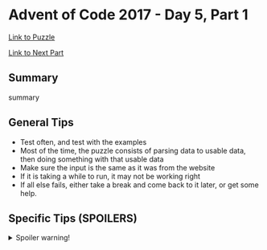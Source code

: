 # Advent of Code 2017 - Day 5, Part 1

[Link to Puzzle](https://adventofcode.com/2017/day/5)

[Link to Next Part](https://github.com/CodingAP/unofficial-aoc-syllabus/blob/main/years/2017/day5/part2.md)

## Summary
summary

## General Tips
- Test often, and test with the examples
- Most of the time, the puzzle consists of parsing data to usable data, then doing something with that usable data
- Make sure the input is the same as it was from the website
- If it is taking a while to run, it may not be working right
- If all else fails, either take a break and come back to it later, or get some help.

## Specific Tips (SPOILERS)
<details> <summary>Spoiler warning!</summary>

specific tips

</details>